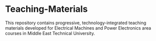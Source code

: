 # Teaching-Materials
This repository contains progressive, technology-integrated teaching materials developed for Electrical Machines and Power Electronics area courses in Middle East Technical University.
